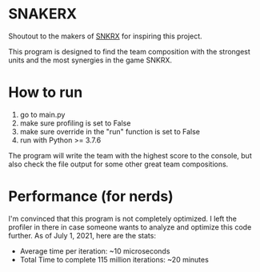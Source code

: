 # SNAKERX
Shoutout to the makers of [SNKRX](https://store.steampowered.com/app/915310/SNKRX/) for inspiring this project.

This program is designed to find the team composition with the strongest units and the most synergies in the game SNKRX.

# How to run
1. go to main.py
2. make sure profiling is set to False
3. make sure override in the "run" function is set to False
4. run with Python >= 3.7.6

The program will write the team with the highest score to the console, but also check the file output for some other great team compositions.

# Performance (for nerds)
I'm convinced that this program is not completely optimized. I left the profiler in there in case someone wants to analyze and optimize this code further.
As of July 1, 2021, here are the stats:
- Average time per iteration: ~10 microseconds
- Total Time to complete 115 million iterations: ~20 minutes
